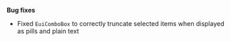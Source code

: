 **Bug fixes**

- Fixed `EuiComboBox` to correctly truncate selected items when displayed as pills and plain text


